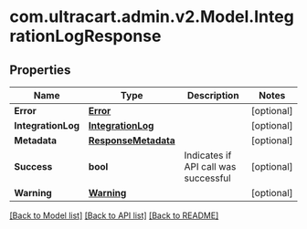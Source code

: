 
# com.ultracart.admin.v2.Model.IntegrationLogResponse

## Properties

Name | Type | Description | Notes
------------ | ------------- | ------------- | -------------
**Error** | [**Error**](Error.md) |  | [optional] 
**IntegrationLog** | [**IntegrationLog**](IntegrationLog.md) |  | [optional] 
**Metadata** | [**ResponseMetadata**](ResponseMetadata.md) |  | [optional] 
**Success** | **bool** | Indicates if API call was successful | [optional] 
**Warning** | [**Warning**](Warning.md) |  | [optional] 

[[Back to Model list]](../README.md#documentation-for-models)
[[Back to API list]](../README.md#documentation-for-api-endpoints)
[[Back to README]](../README.md)

